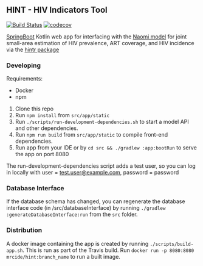 ## HINT - HIV Indicators Tool
[![Build Status](https://travis-ci.com/mrc-ide/hint.svg?branch=master)](https://travis-ci.com/mrc-ide/hint)
[![codecov](https://codecov.io/gh/mrc-ide/hint/branch/master/graph/badge.svg)](https://codecov.io/gh/mrc-ide/hint)

[SpringBoot](https://spring.io/projects/spring-boot) Kotlin web app for interfacing with the [Naomi model](https://github.com/mrc-ide/naomi-dev) for joint small-area estimation of HIV prevalence, ART coverage, and HIV incidence via the [hintr package](https://github.com/mrc-ide/hintr)

### Developing
Requirements:
* Docker
* npm

1. Clone this repo
1. Run `npm install` from `src/app/static`
1. Run `./scripts/run-development-dependencies.sh` to start a model API and other dependencies.
1. Run `npm run build` from `src/app/static` to compile front-end dependencies.
1. Run app from your IDE or by `cd src && ./gradlew :app:bootRun` to serve the app on port 8080

The run-development-dependencies script adds a test user, so you can log in locally with user = test.user@example.com, password = password

### Database Interface

If the database schema has changed, you can regenerate the database interface code (in /src/databaseInterface)
by running `./gradlew :generateDatabaseInterface:run` from the `src` folder.

### Distribution
A docker image containing the app is created by running `./scripts/build-app.sh`. This is run as part of 
the Travis build. 
Run `docker run -p 8080:8080 mrcide/hint:branch_name` to run a built image.
